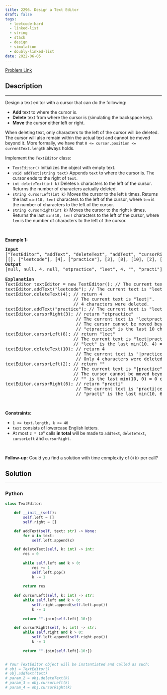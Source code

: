 ```yaml
---
title: 2296. Design a Text Editor
draft: false
tags: 
  - leetcode-hard
  - linked-list
  - string
  - stack
  - design
  - simulation
  - doubly-linked-list
date: 2022-06-05
---
```


[Problem Link](https://leetcode.com/problems/design-a-text-editor/)

## Description

---
<p>Design a text editor with a cursor that can do the following:</p>

<ul>
	<li><strong>Add</strong> text to where the cursor is.</li>
	<li><strong>Delete</strong> text from where the cursor is (simulating the backspace key).</li>
	<li><strong>Move</strong> the cursor either left or right.</li>
</ul>

<p>When deleting text, only characters to the left of the cursor will be deleted. The cursor will also remain within the actual text and cannot be moved beyond it. More formally, we have that <code>0 &lt;= cursor.position &lt;= currentText.length</code> always holds.</p>

<p>Implement the <code>TextEditor</code> class:</p>

<ul>
	<li><code>TextEditor()</code> Initializes the object with empty text.</li>
	<li><code>void addText(string text)</code> Appends <code>text</code> to where the cursor is. The cursor ends to the right of <code>text</code>.</li>
	<li><code>int deleteText(int k)</code> Deletes <code>k</code> characters to the left of the cursor. Returns the number of characters actually deleted.</li>
	<li><code>string cursorLeft(int k)</code> Moves the cursor to the left <code>k</code> times. Returns the last <code>min(10, len)</code> characters to the left of the cursor, where <code>len</code> is the number of characters to the left of the cursor.</li>
	<li><code>string cursorRight(int k)</code> Moves the cursor to the right <code>k</code> times. Returns the last <code>min(10, len)</code> characters to the left of the cursor, where <code>len</code> is the number of characters to the left of the cursor.</li>
</ul>

<p>&nbsp;</p>
<p><strong class="example">Example 1:</strong></p>

<pre>
<strong>Input</strong>
[&quot;TextEditor&quot;, &quot;addText&quot;, &quot;deleteText&quot;, &quot;addText&quot;, &quot;cursorRight&quot;, &quot;cursorLeft&quot;, &quot;deleteText&quot;, &quot;cursorLeft&quot;, &quot;cursorRight&quot;]
[[], [&quot;leetcode&quot;], [4], [&quot;practice&quot;], [3], [8], [10], [2], [6]]
<strong>Output</strong>
[null, null, 4, null, &quot;etpractice&quot;, &quot;leet&quot;, 4, &quot;&quot;, &quot;practi&quot;]

<strong>Explanation</strong>
TextEditor textEditor = new TextEditor(); // The current text is &quot;|&quot;. (The &#39;|&#39; character represents the cursor)
textEditor.addText(&quot;leetcode&quot;); // The current text is &quot;leetcode|&quot;.
textEditor.deleteText(4); // return 4
                          // The current text is &quot;leet|&quot;. 
                          // 4 characters were deleted.
textEditor.addText(&quot;practice&quot;); // The current text is &quot;leetpractice|&quot;. 
textEditor.cursorRight(3); // return &quot;etpractice&quot;
                           // The current text is &quot;leetpractice|&quot;. 
                           // The cursor cannot be moved beyond the actual text and thus did not move.
                           // &quot;etpractice&quot; is the last 10 characters to the left of the cursor.
textEditor.cursorLeft(8); // return &quot;leet&quot;
                          // The current text is &quot;leet|practice&quot;.
                          // &quot;leet&quot; is the last min(10, 4) = 4 characters to the left of the cursor.
textEditor.deleteText(10); // return 4
                           // The current text is &quot;|practice&quot;.
                           // Only 4 characters were deleted.
textEditor.cursorLeft(2); // return &quot;&quot;
                          // The current text is &quot;|practice&quot;.
                          // The cursor cannot be moved beyond the actual text and thus did not move. 
                          // &quot;&quot; is the last min(10, 0) = 0 characters to the left of the cursor.
textEditor.cursorRight(6); // return &quot;practi&quot;
                           // The current text is &quot;practi|ce&quot;.
                           // &quot;practi&quot; is the last min(10, 6) = 6 characters to the left of the cursor.
</pre>

<p>&nbsp;</p>
<p><strong>Constraints:</strong></p>

<ul>
	<li><code>1 &lt;= text.length, k &lt;= 40</code></li>
	<li><code>text</code> consists of lowercase English letters.</li>
	<li>At most <code>2 * 10<sup>4</sup></code> calls <strong>in total</strong> will be made to <code>addText</code>, <code>deleteText</code>, <code>cursorLeft</code> and <code>cursorRight</code>.</li>
</ul>

<p>&nbsp;</p>
<p><strong>Follow-up:</strong> Could you find a solution with time complexity of <code>O(k)</code> per call?</p>


## Solution

---
### Python
``` py title='design-a-text-editor'
class TextEditor:

    def __init__(self):
        self.left = []
        self.right = []

    def addText(self, text: str) -> None:
        for x in text:
            self.left.append(x)

    def deleteText(self, k: int) -> int:
        res = 0
        
        while self.left and k > 0:
            res += 1
            self.left.pop()
            k -= 1
        
        return res
            
    def cursorLeft(self, k: int) -> str:
        while self.left and k > 0:
            self.right.append(self.left.pop())
            k -= 1
        
        return "".join(self.left[-10:])

    def cursorRight(self, k: int) -> str:
        while self.right and k > 0:
            self.left.append(self.right.pop())
            k -= 1
        
        return "".join(self.left[-10:])


# Your TextEditor object will be instantiated and called as such:
# obj = TextEditor()
# obj.addText(text)
# param_2 = obj.deleteText(k)
# param_3 = obj.cursorLeft(k)
# param_4 = obj.cursorRight(k)
```

